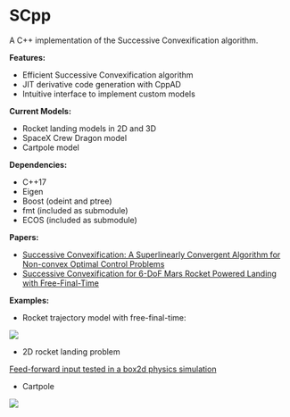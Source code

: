 
# SCpp
A C++ implementation of the Successive Convexification algorithm.

**Features:**

 - Efficient Successive Convexification algorithm
 - JIT derivative code generation with CppAD
 - Intuitive interface to implement custom models
 
 **Current Models:**
 - Rocket landing models in 2D and 3D
 - SpaceX Crew Dragon model
 - Cartpole model
 
**Dependencies:**

 - C++17
 - Eigen
 - Boost (odeint and ptree)
 - fmt (included as submodule)
 - ECOS (included as submodule)
 
 **Papers:**
 - [Successive Convexification: A Superlinearly Convergent Algorithm for Non-convex Optimal Control Problems
](https://arxiv.org/abs/1804.06539)
 - [Successive Convexification for 6-DoF Mars Rocket Powered Landing with Free-Final-Time
](https://arxiv.org/abs/1802.03827)
 
**Examples:**

- Rocket trajectory model with free-final-time:

![](https://thumbs.gfycat.com/DeliriousCandidAldabratortoise-size_restricted.gif)


- 2D rocket landing problem

[Feed-forward input tested in a box2d physics simulation](https://gfycat.com/DaringPortlyBlacklab)


- Cartpole

![](https://thumbs.gfycat.com/KnobbyFlatCanvasback-small.gif)

